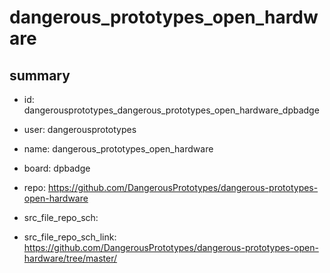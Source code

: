 # dangerous_prototypes_open_hardware
 
## summary 
* id: dangerousprototypes_dangerous_prototypes_open_hardware_dpbadge
* user: dangerousprototypes
* name: dangerous_prototypes_open_hardware
* board: dpbadge
* repo: https://github.com/DangerousPrototypes/dangerous-prototypes-open-hardware



* src_file_repo_sch: 
* src_file_repo_sch_link: https://github.com/DangerousPrototypes/dangerous-prototypes-open-hardware/tree/master/






